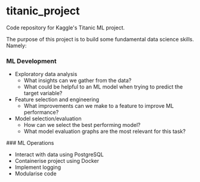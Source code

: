 # titanic_project
Code repository for Kaggle's Titanic ML project.

The purpose of this project is to build some fundamental data science skills. Namely:

### ML Development
- Exploratory data analysis
  - What insights can we gather from the data?
  - What could be helpful to an ML model when trying to predict the target variable?
- Feature selection and engineering
  - What improvements can we make to a feature to improve ML performance?
- Model selection/evaluation
  - How can we select the best performing model?
  - What model evaluation graphs are the most relevant for this task?


### ML Operations
- Interact with data using PostgreSQL
- Containerise project using Docker
- Implement logging
- Modularise code

